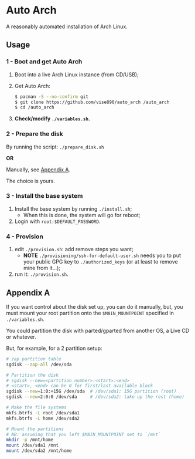 # Auto Arch

A reasonably automated installation of Arch Linux.

## Usage

### 1 - Boot and get Auto Arch

1. Boot into a live Arch Linux instance (from CD/USB);

2. Get Auto Arch:

   ```bash
   $ pacman -S --no-confirm git
   $ git clone https://github.com/vise890/auto_arch /auto_arch
   $ cd /auto_arch
   ```
3. **Check/modify `./variables.sh`.**


### 2 - Prepare the disk

By running the script: `./prepare_disk.sh`

**OR**

Manually, see [Appendix A](#appendix-a).

The choice is yours.


### 3 - Install the base system

1. Install the base system by running `./install.sh`;
   - When this is done, the system will go for reboot;
2. Login with `root:$DEFAULT_PASSWORD`.


### 4 - Provision

1. edit `./provision.sh`: add remove steps you want;
   - **NOTE** `./provisioning/ssh-for-default-user.sh` needs you to put your
     public GPG key to `./authorized_keys` (or at least to remove mine from
     it...);
2. run it: `./provision.sh`.


## Appendix A

If you want control about the disk set up, you can do it manually, but, you
must mount your root partition onto the `$MAIN_MOUNTPOINT` specified in
`./variables.sh`.

You could partition the disk with parted/gparted from another OS, a Live CD or
whatever.

But, for example, for a 2 partition setup:
```bash
# zap partition table
sgdisk --zap-all /dev/sda

# Partition the disk
# sgdisk --new=<partition_number>:<start>:<end>
# <start>, <end> can be 0 for first/last available block
sgdisk --new=1:0:+15G /dev/sda  # /dev/sda1: 15G partition (root)
sgdisk --new=2:0:0 /dev/sda     # /dev/sda2: take up the rest (home)

# Make the file systems
mkfs.btrfs -L root /dev/sda1
mkfs.btrfs -L home /dev/sda2

# Mount the partitions
# NB: assuming that you left $MAIN_MOUNTPOINT set to `/mnt`
mkdir -p /mnt/home
mount /dev/sda1 /mnt
mount /dev/sda2 /mnt/home
```

